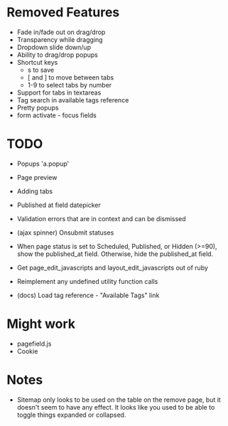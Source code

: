 Removed Features
===============

* Fade in/fade out on drag/drop
* Transparency while dragging
* Dropdown slide down/up
* Ability to drag/drop popups
* Shortcut keys
  * s to save
  * [ and ] to move between tabs
  * 1-9 to select tabs by number
* Support for tabs in textareas
* Tag search in available tags reference
* Pretty popups
* form activate - focus fields

TODO
====

* Popups 'a.popup'
* Page preview
* Adding tabs
* Published at field datepicker
* Validation errors that are in context and can be dismissed
* (ajax spinner) Onsubmit statuses

* When page status is set to Scheduled, Published, or Hidden (>=90), show the published_at field. Otherwise, hide the published_at field.
* Get page_edit_javascripts and layout_edit_javascripts out of ruby
* Reimplement any undefined utility function calls
* (docs) Load tag reference - "Available Tags" link

Might work
==========

* pagefield.js
* Cookie

Notes
=====

* Sitemap only looks to be used on the table on the remove page, but it doesn't seem to have any effect. It looks like you used to be able to toggle things expanded or collapsed.
